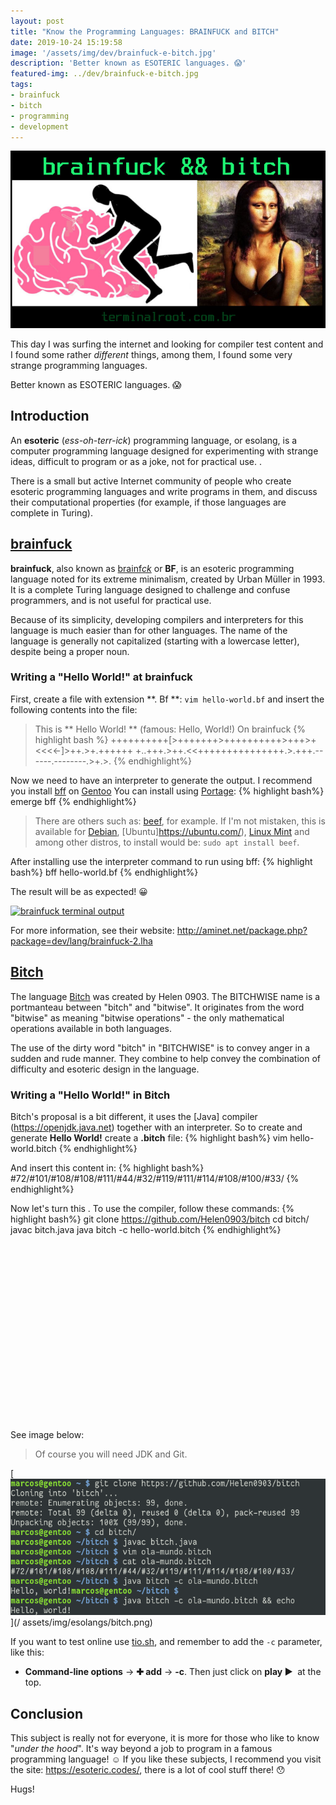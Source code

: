 ```yaml
---
layout: post
title: "Know the Programming Languages: BRAINFUCK and BITCH"
date: 2019-10-24 15:19:58
image: '/assets/img/dev/brainfuck-e-bitch.jpg'
description: 'Better known as ESOTERIC languages. 😱'
featured-img: ../dev/brainfuck-e-bitch.jpg
tags:
- brainfuck
- bitch
- programming
- development
---
```


[![BRAINFUCK and BITCH](/assets/img/dev/brainfuck-e-bitch.jpg)](/assets/img/esolangs/brainfuck-e-bitch.jpg)

This day I was surfing the internet and looking for compiler test content and I found some rather *different* things, among them, I found some very strange programming languages.

Better known as ESOTERIC languages. 😱

## Introduction

An **esoteric** (*ess-oh-terr-ick*) programming language, or esolang, is a computer programming language designed for experimenting with strange ideas, difficult to program or as a joke, not for practical use. .

There is a small but active Internet community of people who create esoteric programming languages ​​and write programs in them, and discuss their computational properties (for example, if those languages ​​are complete in Turing).

## [brainfuck](http://aminet.net/package.php?package=dev/lang/brainfuck-2.lha)

**brainfuck**, also known as [brainf*ck*](https://esolangs.org/wiki/Brainfuck) or **BF**, is an esoteric programming language noted for its extreme minimalism, created by Urban Müller in 1993. It is a complete Turing language designed to challenge and confuse programmers, and is not useful for practical use.

Because of its simplicity, developing compilers and interpreters for this language is much easier than for other languages. The name of the language is generally not capitalized (starting with a lowercase letter), despite being a proper noun.

<!-- RETANGULO LARGO -->
<script async src="https://pagead2.googlesyndication.com/pagead/js/adsbygoogle.js"></script>
<!-- Informat -->
<ins class="adsbygoogle"
style="display:block"
data-ad-client="ca-pub-2838251107855362"
data-ad-slot="2327980059"
data-ad-format="auto"
data-full-width-responsive="true"></ins>
<script>
(adsbygoogle = window.adsbygoogle || []).push({});
</script>

### Writing a "Hello World!" at brainfuck

First, create a file with extension **. Bf **: `vim hello-world.bf` and insert the following contents into the file:
> This is ** Hello World! ** (famous: Hello, World!) On brainfuck
{% highlight bash %}
++++++++++[>+++++++>++++++++++>+++>+<<<<-]>++.>+.++++++
+..+++.>++.<<+++++++++++++++.>.+++.------.--------.>+.>.
{% endhighlight%}

Now we need to have an interpreter to generate the output. I recommend you install [bff](https://github.com/apankrat/bff) on [Gentoo](https://terminalroot.com.br/2017/05/how-install-o-gentoo.html) You can install using [Portage](https://wiki.gentoo.org/wiki/Portage):
{% highlight bash%}
emerge bff
{% endhighlight%}

> There are others such as: [beef](https://github.com/andreabolognani/beef), for example. If I'm not mistaken, this is available for [Debian](https://www.debian.org/), [Ubuntu]https://ubuntu.com/), [Linux Mint](https://linuxmint.com/) and among other distros, to install would be: `sudo apt install beef`.

After installing use the interpreter command to run using bff:
{% highlight bash%}
bff hello-world.bf
{% endhighlight%}

The result will be as expected! 😀

[![brainfuck terminal output](//assets/img/esolangs/brainfuck.png)](//assets/img/esolangs/brainfuck.png)

For more information, see their website: <http://aminet.net/package.php?package=dev/lang/brainfuck-2.lha>

<!-- RETANGULO LARGO 2 -->
<script async src="//pagead2.googlesyndication.com/pagead/js/adsbygoogle.js"></script>
<ins class="adsbygoogle"
style="display:block; text-align:center;"
data-ad-layout="in-article"
data-ad-format="fluid"
data-ad-client="ca-pub-2838251107855362"
data-ad-slot="8549252987"></ins>
<script>
(adsbygoogle = window.adsbygoogle || []).push({});
</script>

## [Bitch](https://github.com/Helen0903/bitch)

The language [Bitch](https://github.com/Helen0903/bitch) was created by Helen 0903. The BITCHWISE name is a portmanteau between "bitch" and "bitwise". It originates from the word "bitwise" as meaning "bitwise operations" - the only mathematical operations available in both languages.

The use of the dirty word "bitch" in "BITCHWISE" is to convey anger in a sudden and rude manner. They combine to help convey the combination of difficulty and esoteric design in the language.

### Writing a "Hello World!" in Bitch

Bitch's proposal is a bit different, it uses the [Java] compiler (https://openjdk.java.net) together with an interpreter. So to create and generate **Hello World!** create a **.bitch** file:
{% highlight bash%}
vim hello-world.bitch
{% endhighlight%}

And insert this content in:
{% highlight bash%}
#72/#101/#108/#108/#111/#44/#32/#119/#111/#114/#108/#100/#33/
{% endhighlight%}

Now let's turn this . To use the compiler, follow these commands:
{% highlight bash%}
git clone https://github.com/Helen0903/bitch
cd bitch/
javac bitch.java
java bitch -c hello-world.bitch
{% endhighlight%}

<!-- QUADRADO -->
<script async src="//pagead2.googlesyndication.com/pagead/js/adsbygoogle.js"></script>
<ins class="adsbygoogle"
style="display:inline-block;width:336px;height:280px"
data-ad-client="ca-pub-2838251107855362"
data-ad-slot="5351066970"></ins>
<script>
(adsbygoogle = window.adsbygoogle || []).push({});
</script>

See image below:
> Of course you will need JDK and Git.

[![bitch terminal output](/assets/img/esolangs/bitch.png)](/ assets/img/esolangs/bitch.png)

If you want to test online use [tio.sh](https://tio.run/#bitch), and remember to add the `-c` parameter, like this:
+ **Command-line options** → **✚ add** → **-c**. Then just click on **play ▶ ️** at the top.

## Conclusion

This subject is really not for everyone, it is more for those who like to know "*under the hood*". It's way beyond a job to program in a famous programming language! ☺️ If you like these subjects, I recommend you visit the site: <https://esoteric.codes/>, there is a lot of cool stuff there! 😯

Hugs!
    
